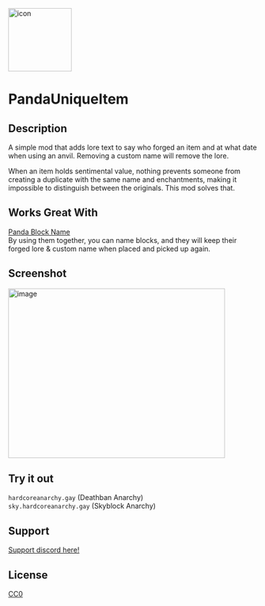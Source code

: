 <img width="128" height="128" alt="icon" src="https://github.com/user-attachments/assets/664130db-42c8-4ed7-b36e-5869d1e118e5" />

# PandaUniqueItem

## Description

A simple mod that adds lore text to say who forged an item and at what date when using an anvil. Removing a custom name will remove the lore.

When an item holds sentimental value, nothing prevents someone  from creating a duplicate with the same name and enchantments, making it impossible to distinguish between the originals.
This mod solves that.

## Works Great With

[Panda Block Name](https://modrinth.com/mod/pandablockname)   
    By using them together, you can name blocks, and they will keep their forged lore & custom name when placed and picked up again. 

## Screenshot

<img width="438" height="343" alt="image" src="https://github.com/user-attachments/assets/92edcb86-761a-4795-a175-283a7aa31950" />

## Try it out
`hardcoreanarchy.gay`   (Deathban Anarchy)  
`sky.hardcoreanarchy.gay`   (Skyblock Anarchy)

## Support

[Support discord here!]( https://discord.gg/3tP3Tqu983)

## License

[CC0](https://creativecommons.org/public-domain/cc0/)
